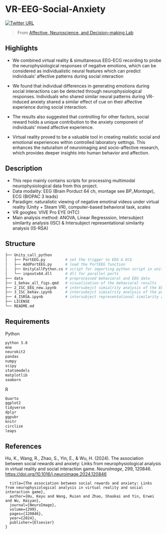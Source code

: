 # VR-EEG-Social-Anxiety
[![Twitter URL](https://img.shields.io/twitter/url?label=%40ANDlab3&style=social&url=https%3A%2F%2Ftwitter.com%2Flizhn7)](https://twitter.com/ANDlab3)

> From [Affective, Neuroscience, and Decision-making Lab](https://andlab-um.com)


## Highlights
* We combined virtual reality & simultaneous EEG-ECG recording to probe the neurophysiological responses of negative emotions, which can be considered as individualistic neural features which can predict individuals’ affective patterns during social interaction

* We found that individual differences in generating emotions during social interactions can be detected through neurophysiological responses. Individuals who shared similar neural patterns during VR-induced anxiety shared a similar effect of cue on their affective experience during social interaction.

* The results also suggested that controlling for other factors, social reward holds a unique contribution to the anxiety component of individuals' mixed affective experience.

* Virtual reality proved to be a valuable tool in creating realistic social and emotional experiences within controlled laboratory settings. This enhances the naturalism of neuroimaging and socio-affective research, which provides deeper insights into human behavior and affection.



## Description
* This repo mainly contains scripts for processing multimodal neurophysiological data from this project. 
* Data modality: EEG (Brain Porduct 64 ch, montage see *BP_Montage*), ECG (BIOPAC 3 leads)
* Paradigm: naturalistic viewing of negative emotinal videos under virtual reality (Unity + Steam VR), computer-based behavioral task, scales
* VR googles: VIVE Pro EYE (HTC)
* Main analysis method: ANOVA, Linear Regresssion, Intersubject similarity analysis (ISC) & Intersubject representational similarity analysis (IS-RSA)

## Structure

```bash
├── Unity_call_python
│   ├── PortEEG.py         # set the trigger to EEG & ECG
│   ├── AddPortEEG.py      # load the PortEEG function 
│   ├── UnityCallPython.cs # script for importing python script in unity
│   └── inpoutx64.dll      # dll for parallel ports
├── data                   # preprocessed behavioral and EEG data
├── 1_behav_all_figs.qmd   # visualization of the behavioral results
├── 2_ISC_EEG_new.ipynb    # intersubejct simialrity analysis of the EEG data
├── 3_ISC_behav.ipynb      # intersubejct simialrity analysis of the preprocessed behav data
├── 4_ISRSA.ipynb          # intersubject representational similarity analysis
├── LICENSE
└── README.md
```
## Requirements

Python

```bash
python 3.8
mne
neurokit2
pandas
numpy
scipy
statsmodels
matplotlib
seaborn

```

R

```bash
Quarto
ggplot2
tidyverse
dplyr
ggpubr
knitr
circlize
leaps
```
## References
Hu, K., Wang, R., Zhao, S., Yin, E., & Wu, H. (2024). The association between social rewards and anxiety: Links from neurophysiological analysis in virtual reality and social interaction game. *NeuroImage*, 299, 120846. https://doi.org/10.1016/j.neuroimage.2024.120846

```@article{hu2024association,
  title={The association between social rewards and anxiety: Links from neurophysiological analysis in virtual reality and social interaction game},
  author={Hu, Keyu and Wang, Ruien and Zhao, Shaokai and Yin, Erwei and Wu, Haiyan},
  journal={NeuroImage},
  volume={299},
  pages={120846},
  year={2024},
  publisher={Elsevier}
}
```
